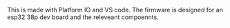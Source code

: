 This is made with Platform IO and VS code. The firmware is designed for an esp32 38p dev board and the releveant compoennts.
